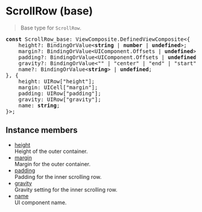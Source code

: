 # ScrollRow (base)

> Base type for `ScrollRow`.

<pre class="docgen_signature"><b>const</b> ScrollRow_base: ViewComposite.DefinedViewComposite&lt;{<br>    height?: BindingOrValue&lt;<b>string</b> | <b>number</b> | <b>undefined</b>&gt;;<br>    margin?: BindingOrValue&lt;UIComponent.Offsets | <b>undefined</b>&gt;;<br>    padding?: BindingOrValue&lt;UIComponent.Offsets | <b>undefined</b>&gt;;<br>    gravity?: BindingOrValue&lt;&quot;&quot; | &quot;center&quot; | &quot;end&quot; | &quot;start&quot; | &quot;stretch&quot; | &quot;baseline&quot; | <b>undefined</b>&gt;;<br>    name?: BindingOrValue&lt;<b>string</b>&gt; | <b>undefined</b>;<br>}, {<br>    height: UIRow[&quot;height&quot;];<br>    margin: UICell[&quot;margin&quot;];<br>    padding: UIRow[&quot;padding&quot;];<br>    gravity: UIRow[&quot;gravity&quot;];<br>    name: <b>string</b>;<br>}&gt;;</pre>

## Instance members

- [<!--{ref:property}-->height](ScrollRow_base_height.md) \
    Height of the outer container.
- [<!--{ref:property}-->margin](ScrollRow_base_margin.md) \
    Margin for the outer container.
- [<!--{ref:property}-->padding](ScrollRow_base_padding.md) \
    Padding for the inner scrolling row.
- [<!--{ref:property}-->gravity](ScrollRow_base_gravity.md) \
    Gravity setting for the inner scrolling row.
- [<!--{ref:property}-->name](ScrollRow_base_name.md) \
    UI component name.